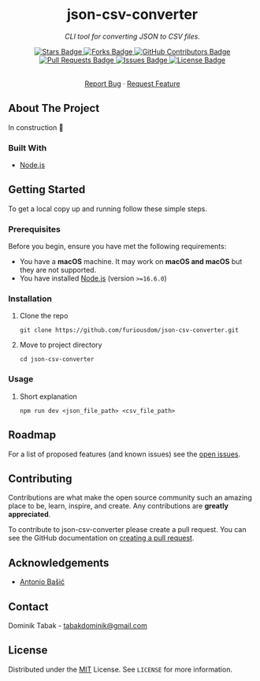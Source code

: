 <div align="center">
  <h1>json-csv-converter</h1>
  <p><i>CLI tool for converting JSON to CSV files.</i></p>
</div>

<div align="center">
  <a href="https://github.com/furiousdom/json-csv-converter/stargazers">
    <img src="https://img.shields.io/github/stars/elangosundar/json-csv-converter?style=for-the-badge" alt="Stars Badge" />
  </a>
  <a href="https://github.com/furiousdom/json-csv-converter/network/members">
    <img src="https://img.shields.io/github/forks/furiousdom/json-csv-converter?style=for-the-badge" alt="Forks Badge" />
  </a>
  <a href="https://github.com/furiousdom/json-csv-converter/graphs/contributors">
    <img src="https://img.shields.io/github/contributors/furiousdom/json-csv-converter?style=for-the-badge" alt="GitHub Contributors Badge" />
  </a>
  <a href="https://github.com/furiousdom/json-csv-converter/pulls">
    <img src="https://img.shields.io/github/issues-pr/furiousdom/json-csv-converter?style=for-the-badge" alt="Pull Requests Badge" />
  </a>
  <a href="https://github.com/furiousdom/json-csv-converter/issues">
    <img src="https://img.shields.io/github/issues/furiousdom/json-csv-converter?style=for-the-badge" alt="Issues Badge" />
  </a>
  <a href="https://github.com/furiousdom/json-csv-converter/blob/master/LICENSE">
    <img src="https://img.shields.io/github/license/furiousdom/json-csv-converter?style=for-the-badge" alt="License Badge" />
  </a>
</div>

<br />

<div align="center">
  <p>
    <a href="https://github.com/furiousdom/json-csv-converter/issues">Report Bug</a>
    ·
    <a href="https://github.com/furiousdom/json-csv-converter/issues">Request Feature</a>
  </p>
</div>



## About The Project

In construction :construction:


### Built With

* [Node.js](https://nodejs.org/en/)



## Getting Started

To get a local copy up and running follow these simple steps.



### Prerequisites

Before you begin, ensure you have met the following requirements:
* You have a **macOS** machine. It may work on **macOS and macOS** but they are not supported.
* You have installed [Node.js](https://nodejs.org/en/) (version `>=16.6.0`)



### Installation

1. Clone the repo
   ```
   git clone https://github.com/furiousdom/json-csv-converter.git
   ```
2. Move to project directory
   ```
   cd json-csv-converter
   ```



### Usage

1. Short explanation
   ```
   npm run dev <json_file_path> <csv_file_path>
   ```



## Roadmap

For a list of proposed features (and known issues) see the [open issues](https://github.com/furiousdom/json-csv-converter/issues).



## Contributing

Contributions are what make the open source community such an amazing place to be, learn, inspire, and create. Any contributions are **greatly appreciated**.

To contribute to json-csv-converter please create a pull request.
You can see the GitHub documentation on [creating a pull request](https://help.github.com/en/github/collaborating-with-issues-and-pull-requests/creating-a-pull-request).



## Acknowledgements

* [Antonio Bašić](https://github.com/abasic)



## Contact

Dominik Tabak - <tabakdominik@gmail.com>



## License

Distributed under the [MIT](https://opensource.org/licenses/MIT) License. See `LICENSE` for more information.
